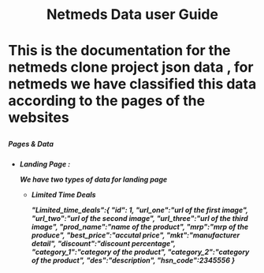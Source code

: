 <h1 style = "text-align:center;">Netmeds Data user Guide<h1>
<p> This is the documentation for the netmeds clone project json data , for netmeds we have classified this data according to the pages of the websites</p>
  
<h5>Pages & Data<h5>
  <ul>
<li>Landing Page : 
  <p>We have two types of data for landing page</p>
  <ul>
    <li>Limited Time Deals</li>
    <p> "Limited_time_deals":{
      "id": 1,
      "url_one":"url of the first image",
      "url_two":"url of the second image",
      "url_three":"url of the third image",
      "prod_name":"name of the product",
      "mrp":"mrp of the produce",
      "best_price":"accutal price",
      "mkt":"manufacturer detail",
      "discount":"discount percentage",
      "category_1":"category of the product",
       "category_2":"category of the product",
      "des":"description",
      "hsn_code":2345556
      }
  </ul>
    </li>  
  </ul>
